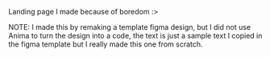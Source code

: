 Landing page I made because of boredom :>

NOTE: I made this by remaking a template figma design, but I did not use Anima to turn the design into a code, the text is just a sample text I copied in the figma template but I really made this one from scratch.
